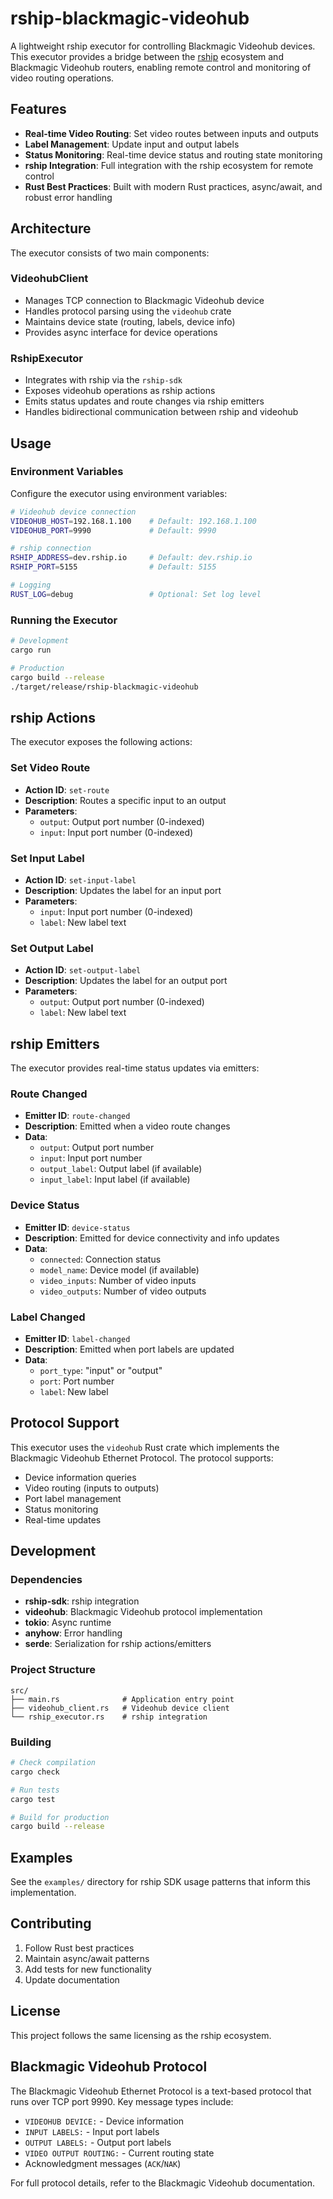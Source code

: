 # rship-blackmagic-videohub

A lightweight rship executor for controlling Blackmagic Videohub devices. This executor provides a bridge between the [rship](https://rship.io) ecosystem and Blackmagic Videohub routers, enabling remote control and monitoring of video routing operations.

## Features

- **Real-time Video Routing**: Set video routes between inputs and outputs
- **Label Management**: Update input and output labels
- **Status Monitoring**: Real-time device status and routing state monitoring
- **rship Integration**: Full integration with the rship ecosystem for remote control
- **Rust Best Practices**: Built with modern Rust practices, async/await, and robust error handling

## Architecture

The executor consists of two main components:

### VideohubClient
- Manages TCP connection to Blackmagic Videohub device
- Handles protocol parsing using the `videohub` crate
- Maintains device state (routing, labels, device info)
- Provides async interface for device operations

### RshipExecutor
- Integrates with rship via the `rship-sdk`
- Exposes videohub operations as rship actions
- Emits status updates and route changes via rship emitters
- Handles bidirectional communication between rship and videohub

## Usage

### Environment Variables

Configure the executor using environment variables:

```bash
# Videohub device connection
VIDEOHUB_HOST=192.168.1.100    # Default: 192.168.1.100
VIDEOHUB_PORT=9990             # Default: 9990

# rship connection
RSHIP_ADDRESS=dev.rship.io     # Default: dev.rship.io  
RSHIP_PORT=5155                # Default: 5155

# Logging
RUST_LOG=debug                 # Optional: Set log level
```

### Running the Executor

```bash
# Development
cargo run

# Production
cargo build --release
./target/release/rship-blackmagic-videohub
```

## rship Actions

The executor exposes the following actions:

### Set Video Route
- **Action ID**: `set-route`
- **Description**: Routes a specific input to an output
- **Parameters**:
  - `output`: Output port number (0-indexed)
  - `input`: Input port number (0-indexed)

### Set Input Label
- **Action ID**: `set-input-label`
- **Description**: Updates the label for an input port
- **Parameters**:
  - `input`: Input port number (0-indexed)
  - `label`: New label text

### Set Output Label
- **Action ID**: `set-output-label`
- **Description**: Updates the label for an output port
- **Parameters**:
  - `output`: Output port number (0-indexed)
  - `label`: New label text

## rship Emitters

The executor provides real-time status updates via emitters:

### Route Changed
- **Emitter ID**: `route-changed`
- **Description**: Emitted when a video route changes
- **Data**:
  - `output`: Output port number
  - `input`: Input port number
  - `output_label`: Output label (if available)
  - `input_label`: Input label (if available)

### Device Status
- **Emitter ID**: `device-status`
- **Description**: Emitted for device connectivity and info updates
- **Data**:
  - `connected`: Connection status
  - `model_name`: Device model (if available)
  - `video_inputs`: Number of video inputs
  - `video_outputs`: Number of video outputs

### Label Changed
- **Emitter ID**: `label-changed`
- **Description**: Emitted when port labels are updated
- **Data**:
  - `port_type`: "input" or "output"
  - `port`: Port number
  - `label`: New label

## Protocol Support

This executor uses the `videohub` Rust crate which implements the Blackmagic Videohub Ethernet Protocol. The protocol supports:

- Device information queries
- Video routing (inputs to outputs) 
- Port label management
- Status monitoring
- Real-time updates

## Development

### Dependencies

- **rship-sdk**: rship integration
- **videohub**: Blackmagic Videohub protocol implementation
- **tokio**: Async runtime
- **anyhow**: Error handling
- **serde**: Serialization for rship actions/emitters

### Project Structure

```
src/
├── main.rs              # Application entry point
├── videohub_client.rs   # Videohub device client
└── rship_executor.rs    # rship integration
```

### Building

```bash
# Check compilation
cargo check

# Run tests
cargo test

# Build for production
cargo build --release
```

## Examples

See the `examples/` directory for rship SDK usage patterns that inform this implementation.

## Contributing

1. Follow Rust best practices
2. Maintain async/await patterns
3. Add tests for new functionality
4. Update documentation

## License

This project follows the same licensing as the rship ecosystem.

## Blackmagic Videohub Protocol

The Blackmagic Videohub Ethernet Protocol is a text-based protocol that runs over TCP port 9990. Key message types include:

- `VIDEOHUB DEVICE:` - Device information
- `INPUT LABELS:` - Input port labels  
- `OUTPUT LABELS:` - Output port labels
- `VIDEO OUTPUT ROUTING:` - Current routing state
- Acknowledgment messages (`ACK`/`NAK`)

For full protocol details, refer to the Blackmagic Videohub documentation.